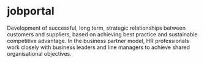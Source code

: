 # jobportal
Development of successful, long term, strategic relationships between customers and suppliers, based on achieving best practice and sustainable competitive advantage. In the business partner model, HR professionals work closely with business leaders and line managers to achieve shared organisational objectives.
